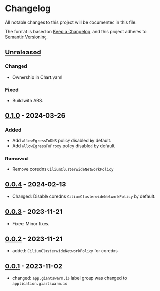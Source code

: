 # Changelog

All notable changes to this project will be documented in this file.

The format is based on [Keep a Changelog](https://keepachangelog.com/en/1.0.0/),
and this project adheres to [Semantic Versioning](https://semver.org/spec/v2.0.0.html).

## [Unreleased]

### Changed

- Ownership in Chart.yaml

### Fixed

- Build with ABS.

## [0.1.0] - 2024-03-26

### Added

- Add `allowEgressToDNS` policy disabled by default.
- Add `allowEgressToProxy` policy disabled by default.

### Removed

- Remove coredns `CiliumClusterwideNetworkPolicy`.

## [0.0.4] - 2024-02-13

- Changed: Disable coredns `CiliumClusterwideNetworkPolicy` by default.

## [0.0.3] - 2023-11-21

- Fixed: Minor fixes.

## [0.0.2] - 2023-11-21

- added: `CiliumClusterwideNetworkPolicy` for coredns

## [0.0.1] - 2023-11-02

- changed: `app.giantswarm.io` label group was changed to `application.giantswarm.io`

[Unreleased]: https://github.com/giantswarm/network-policies-app/compare/v0.1.0...HEAD
[0.1.0]: https://github.com/giantswarm/network-policies-app/compare/v0.0.4...v0.1.0
[0.0.4]: https://github.com/giantswarm/network-policies-app/compare/v0.0.3...v0.0.4
[0.0.3]: https://github.com/giantswarm/network-policies-app/compare/v0.0.2...v0.0.3
[0.0.2]: https://github.com/giantswarm/network-policies-app/compare/v0.0.1...v0.0.2
[0.0.1]: https://github.com/giantswarm/network-policies-app/releases/tag/v0.0.1
